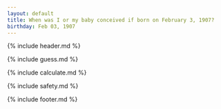 ```yaml
---
layout: default
title: When was I or my baby conceived if born on February 3, 1907?
birthday: Feb 03, 1907
---
```


{% include header.md %}

{% include guess.md %}

{% include calculate.md %}

{% include safety.md %}

{% include footer.md %}



